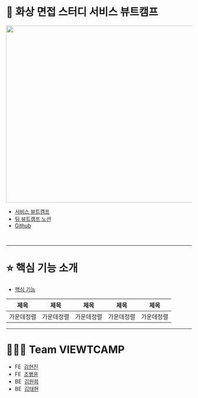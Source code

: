 # 👥 화상 면접 스터디 서비스 뷰트캠프

<img src = "https://user-images.githubusercontent.com/101050600/170824404-8f76107c-9169-49c9-90ca-3a16bc4fb407.png" width="900px" height="480px">


- [서비스 뷰트캠프](https://www.viewtcamp.com)
- [팀 뷰트캠프 노션](https://www.notion.so/viewtcamp/91f8238a76ab4d8790223c88a79e7e13)
- [Github](https://github.com/VIEWT-CAMP)
</br>

---

# ⭐️ 핵심 기능 소개

- [핵심 기능](https://github.com/VIEWT-CAMP/.github/wiki/%ED%95%B5%EC%8B%AC-%EA%B8%B0%EB%8A%A5-%EC%86%8C%EA%B0%9C
)  

|**제목**|**제목**|**제목**|**제목**|**제목**|
|:---:|:---:|:---:|:---:|:---:|
|가운데정렬|가운데정렬|가운데정렬|가운데정렬|가운데정렬|


---

# 🧑🏻‍💻 Team VIEWTCAMP  

- FE &nbsp;[김현진](https://github.com/guswls1419) 
- FE &nbsp;[조병윤](https://github.com/chobyhh)
- BE &nbsp;[김원희](https://github.com/wonhee418)
- BE &nbsp;[김태현](https://github.com/taetoo)




